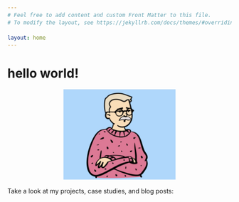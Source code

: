 ```yaml
---
# Feel free to add content and custom Front Matter to this file.
# To modify the layout, see https://jekyllrb.com/docs/themes/#overriding-theme-defaults

layout: home
---
```

<h1>hello world!</h1>

<center>
<img src="src/23816562-B729-409E-AB7B-E3955AF03905.jpeg" width="50%" padding="2">
</center>

Take a look at my projects, case studies, and blog posts:
